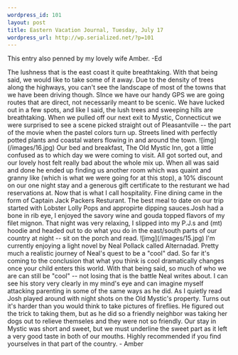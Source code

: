 ```yaml
--- 
wordpress_id: 101
layout: post
title: Eastern Vacation Journal, Tuesday, July 17
wordpress_url: http://wp.serialized.net/?p=101
---
```

This entry also penned by my lovely wife Amber. -Ed


<p>	The lushness that is the east coast it quite breathtaking. With that being said, we would like to take some of it away. Due to the density of trees along the highways, you can't see the landscape of most of the towns that we have been driving though. SInce we have our handy GPS we are going routes that are direct, not necessarily meant to be scenic. We have lucked out in a few spots, and like I said, the lush trees and sweeping hills are breathtaking. When we pulled off our next exit to Mystic, Connecticut we were surprised to see a scene picked straight out of Pleasantville -- the part of the movie when the pastel colors turn up. Streets lined with perfectly potted plants and coastal waters flowing in and around the town. 
![img](/images/16.jpg)
Our bed and breakfast, The Old Mystic Inn, got a little confused as to which day we were coming to visit. All got sorted out, and our lovely host felt really bad about the whole mix up. When all was said and done he ended up finding us another room which was quaint and granny like (which is what we were going for at this stop), a 10% discount on our one night stay and a generous gift certificate to the resturant we had reservations at. Now that is what I call hospitality. Fine dining came in the form of Captain Jack Packers Resturant. The best meal to date on our trip started with Lobster Lolly Pops and appropirte dipping sauces.Josh had a bone in rib eye, I enjoyed the savory wine and gouda topped flavors of my filet mignon. That night was very relaxing, I slipped into my P.J.s and (mt) hoodie and headed out to do what you do in the east/south parts of our country at night -- sit on the porch and read. 
![img](/images/15.jpg)
I'm currently enjoying a light novel by Neal Pollack called Alternadad. Pretty much a realistic journey of Neal's quest to be a "cool" dad. So far it's coming to the conclusion that what you think is cool dramatically changes once your child enters this world. With that being said, so much of who we are can still be "cool" -- not losing that is the battle Neal writes about. I can see his story very clearly in my mind's eye and can imagine myself attacking parenting in some of the same ways as he did. As I quietly read Josh played around with night shots on the Old Mystic's property. Turns out it's harder than you would think to take pictures of fireflies. He figured out the trick to taking them, but as he did so a friendly neighbor was taking her dogs out to relieve themseles and they were not so friendly. Our stay in Mystic was short and sweet, but we must underline the sweet part as it left a very good taste in both of our mouths. Highly recommended if you find yourselves in that part of the country. - Amber</p>
